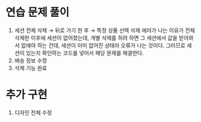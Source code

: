 # 연습 문제 풀이
1. 세션 전체 삭제 → 뒤로 가기 한 후 → 특정 상품 선택 삭제
   에러가 나는 이유가 전체삭제한 이후에 세션이 없어졌는데, 개별 삭제를 하려 하면 그 세션에서 값을 받아와서 없애야 하는 건데, 세션이 이미 없어진 상태라 오류가 나는 것이다.
   그러므로 세션이 있는지 확인하는 코드를 넣어서 해당 문제를 해결한다.
2. 배송 정보 수정
3. 삭제 기능 완료

# 추가 구현
1. 디자인 전체 수정
